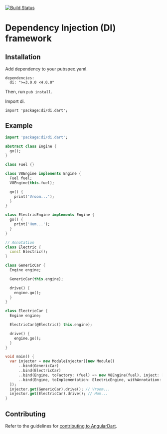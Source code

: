 [![Build Status](https://travis-ci.org/angular/di.dart.svg?branch=master)](https://travis-ci.org/angular/di.dart)

# Dependency Injection (DI) framework

## Installation

Add dependency to your pubspec.yaml.

    dependencies:
      di: ">=3.0.0 <4.0.0"

Then, run `pub install`.

Import di.

    import 'package:di/di.dart';

## Example

```dart
import 'package:di/di.dart';

abstract class Engine {
  go();
}

class Fuel {}

class V8Engine implements Engine {
  Fuel fuel;
  V8Engine(this.fuel);

  go() {
    print('Vroom...');
  }
}

class ElectricEngine implements Engine {
  go() {
    print('Hum...');
  }
}

// Annotation
class Electric {
  const Electric();
}

class GenericCar {
  Engine engine;

  GenericCar(this.engine);

  drive() {
    engine.go();
  }
}

class ElectricCar {
  Engine engine;

  ElectricCar(@Electric() this.engine);

  drive() {
    engine.go();
  }
}

void main() {
  var injector = new ModuleInjector([new Module()
      ..bind(GenericCar)
      ..bind(ElectricCar)
      ..bind(Engine, toFactory: (fuel) => new V8Engine(fuel), inject: [Fuel])
      ..bind(Engine, toImplementation: ElectricEngine, withAnnotation: Electric)
  ]);
  injector.get(GenericCar).drive(); // Vroom...
  injector.get(ElectricCar).drive(); // Hum...
}
```

## Contributing

Refer to the guidelines for [contributing to AngularDart](http://goo.gl/nrXVgm).
